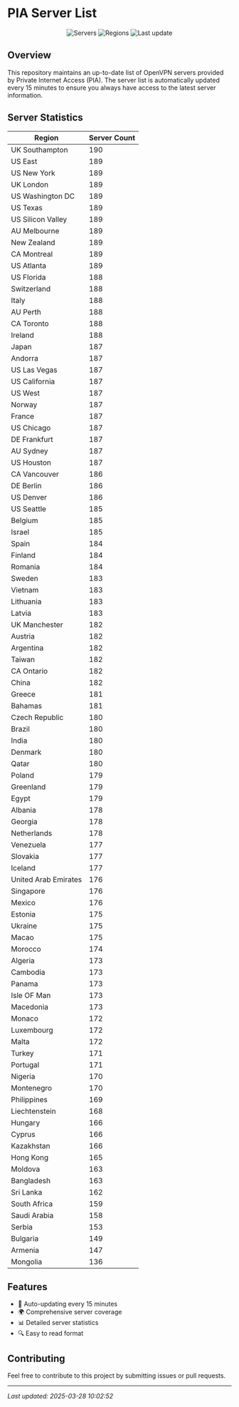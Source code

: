 # PIA Server List

<div align="center">

![Servers](https://img.shields.io/badge/servers-17,298-blue)
![Regions](https://img.shields.io/badge/regions-97-blue)
![Last update](https://img.shields.io/badge/Last_Updated-March_28_2025_05:02_EST-blue)

</div>

## Overview
This repository maintains an up-to-date list of OpenVPN servers provided by Private Internet Access (PIA). The server list is automatically updated every 15 minutes to ensure you always have access to the latest server information.

## Server Statistics
| Region | Server Count |
|--------|--------------|
| UK Southampton                 | 190          |
| US East                        | 189          |
| US New York                    | 189          |
| UK London                      | 189          |
| US Washington DC               | 189          |
| US Texas                       | 189          |
| US Silicon Valley              | 189          |
| AU Melbourne                   | 189          |
| New Zealand                    | 189          |
| CA Montreal                    | 189          |
| US Atlanta                     | 189          |
| US Florida                     | 188          |
| Switzerland                    | 188          |
| Italy                          | 188          |
| AU Perth                       | 188          |
| CA Toronto                     | 188          |
| Ireland                        | 188          |
| Japan                          | 187          |
| Andorra                        | 187          |
| US Las Vegas                   | 187          |
| US California                  | 187          |
| US West                        | 187          |
| Norway                         | 187          |
| France                         | 187          |
| US Chicago                     | 187          |
| DE Frankfurt                   | 187          |
| AU Sydney                      | 187          |
| US Houston                     | 187          |
| CA Vancouver                   | 186          |
| DE Berlin                      | 186          |
| US Denver                      | 186          |
| US Seattle                     | 185          |
| Belgium                        | 185          |
| Israel                         | 185          |
| Spain                          | 184          |
| Finland                        | 184          |
| Romania                        | 184          |
| Sweden                         | 183          |
| Vietnam                        | 183          |
| Lithuania                      | 183          |
| Latvia                         | 183          |
| UK Manchester                  | 182          |
| Austria                        | 182          |
| Argentina                      | 182          |
| Taiwan                         | 182          |
| CA Ontario                     | 182          |
| China                          | 182          |
| Greece                         | 181          |
| Bahamas                        | 181          |
| Czech Republic                 | 180          |
| Brazil                         | 180          |
| India                          | 180          |
| Denmark                        | 180          |
| Qatar                          | 180          |
| Poland                         | 179          |
| Greenland                      | 179          |
| Egypt                          | 179          |
| Albania                        | 178          |
| Georgia                        | 178          |
| Netherlands                    | 178          |
| Venezuela                      | 177          |
| Slovakia                       | 177          |
| Iceland                        | 177          |
| United Arab Emirates           | 176          |
| Singapore                      | 176          |
| Mexico                         | 176          |
| Estonia                        | 175          |
| Ukraine                        | 175          |
| Macao                          | 175          |
| Morocco                        | 174          |
| Algeria                        | 173          |
| Cambodia                       | 173          |
| Panama                         | 173          |
| Isle OF Man                    | 173          |
| Macedonia                      | 173          |
| Monaco                         | 172          |
| Luxembourg                     | 172          |
| Malta                          | 172          |
| Turkey                         | 171          |
| Portugal                       | 171          |
| Nigeria                        | 170          |
| Montenegro                     | 170          |
| Philippines                    | 169          |
| Liechtenstein                  | 168          |
| Hungary                        | 166          |
| Cyprus                         | 166          |
| Kazakhstan                     | 166          |
| Hong Kong                      | 165          |
| Moldova                        | 163          |
| Bangladesh                     | 163          |
| Sri Lanka                      | 162          |
| South Africa                   | 159          |
| Saudi Arabia                   | 158          |
| Serbia                         | 153          |
| Bulgaria                       | 149          |
| Armenia                        | 147          |
| Mongolia                       | 136          |

## Features
- 🔄 Auto-updating every 15 minutes
- 🌍 Comprehensive server coverage
- 📊 Detailed server statistics
- 🔍 Easy to read format

## Contributing
Feel free to contribute to this project by submitting issues or pull requests.

---
*Last updated: 2025-03-28 10:02:52*